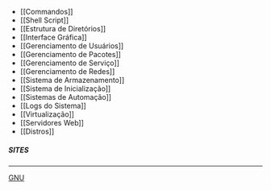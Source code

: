* [[Commandos]]
* [[Shell Script]]
* [[Estrutura de Diretórios]]
* [[Interface Gráfica]]
* [[Gerenciamento de Usuários]]
* [[Gerenciamento de Pacotes]]
* [[Gerenciamento de Serviço]]
* [[Gerenciamento de Redes]]
* [[Sistema de Armazenamento]]
* [[Sistema de Inicialização]]
* [[Sistemas de Automação]]
* [[Logs do Sistema]]
* [[Virtualização]]
* [[Servidores Web]]
* [[Distros]]

##### SITES
***
[GNU](https://www.gnu.org/)